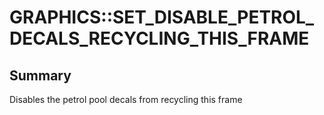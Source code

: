# GRAPHICS::SET_DISABLE_PETROL_DECALS_RECYCLING_THIS_FRAME

## Summary
Disables the petrol pool decals from recycling this frame